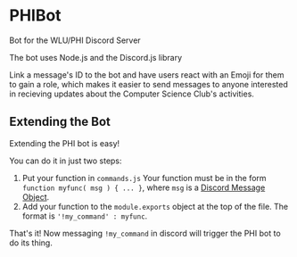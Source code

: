 # PHIBot
Bot for the WLU/PHI Discord Server

The bot uses Node.js and the Discord.js library

Link a message's ID to the bot and have users react with an Emoji for them to gain a role, which makes it easier to send messages to anyone interested in recieving updates about the Computer Science Club's activities.

## Extending the Bot

Extending the PHI bot is easy!

You can do it in just two steps:

1. Put your function in `commands.js`  Your function must be in the form `function myfunc( msg ) { ... }`, where `msg` is a [Discord Message Object](https://discordapp.com/developers/docs/resources/channel#message-object).
2. Add your function to the `module.exports` object at the top of the file. The format is `'!my_command' : myfunc`.

That's it! Now messaging `!my_command` in discord will trigger the PHI bot to do its thing.
